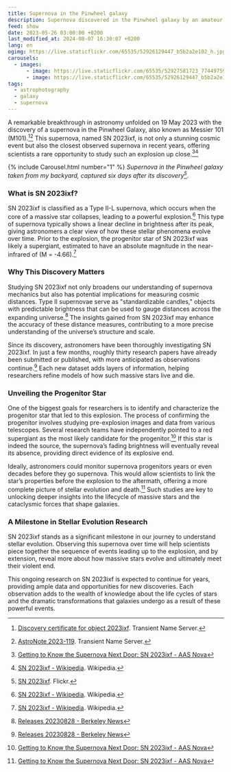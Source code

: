 ```yaml
---
title: Supernova in the Pinwheel galaxy
description: Supernova discovered in the Pinwheel galaxy by an amateur astronomer
feed: show
date: 2023-05-26 03:00:00 +0200
last_modified_at: 2024-08-07 16:30:07 +0200
lang: en
ogimg: https://live.staticflickr.com/65535/52926129447_b5b2a2e102_h.jpg
carousels:
  - images:
      - image: https://live.staticflickr.com/65535/52927581723_77449759fc_h.jpg
      - image: https://live.staticflickr.com/65535/52926129447_b5b2a2e102_h.jpg
tags:
  - astrophotography
  - galaxy
  - supernova
---
```


A remarkable breakthrough in astronomy unfolded on 19 May 2023 with the discovery of a supernova in the Pinwheel Galaxy, also known as Messier 101 (M101).[^1][^2] This supernova, named SN 2023ixf, is not only a stunning cosmic event but also the closest observed supernova in recent years, offering scientists a rare opportunity to study such an explosion up close.[^3][^4]

{% include Carousel.html number="1" %}
*Supernova in the Pinwheel galaxy taken from my backyard, captured six days after its discovery[^5].*

### What is SN 2023ixf?

SN 2023ixf is classified as a Type II-L supernova, which occurs when the core of a massive star collapses, leading to a powerful explosion.[^4] This type of supernova typically shows a linear decline in brightness after its peak, giving astronomers a clear view of how these stellar phenomena evolve over time. Prior to the explosion, the progenitor star of SN 2023ixf was likely a supergiant, estimated to have an absolute magnitude in the near-infrared of (M = -4.66).[^4]

### Why This Discovery Matters

Studying SN 2023ixf not only broadens our understanding of supernova mechanics but also has potential implications for measuring cosmic distances. Type II supernovae serve as "standardizable candles," objects with predictable brightness that can be used to gauge distances across the expanding universe.[^6] The insights gained from SN 2023ixf may enhance the accuracy of these distance measures, contributing to a more precise understanding of the universe’s structure and scale.

Since its discovery, astronomers have been thoroughly investigating SN 2023ixf. In just a few months, roughly thirty research papers have already been submitted or published, with more anticipated as observations continue.[^6] Each new dataset adds layers of information, helping researchers refine models of how such massive stars live and die.

### Unveiling the Progenitor Star

One of the biggest goals for researchers is to identify and characterize the progenitor star that led to this explosion. The process of confirming the progenitor involves studying pre-explosion images and data from various telescopes. Several research teams have independently pointed to a red supergiant as the most likely candidate for the progenitor.[^3] If this star is indeed the source, the supernova’s fading brightness will eventually reveal its absence, providing direct evidence of its explosive end.

Ideally, astronomers could monitor supernova progenitors years or even decades before they go supernova. This would allow scientists to link the star’s properties before the explosion to the aftermath, offering a more complete picture of stellar evolution and death.[^3] Such studies are key to unlocking deeper insights into the lifecycle of massive stars and the cataclysmic forces that shape galaxies.

### A Milestone in Stellar Evolution Research

SN 2023ixf stands as a significant milestone in our journey to understand stellar evolution. Observing this supernova over time will help scientists piece together the sequence of events leading up to the explosion, and by extension, reveal more about how massive stars evolve and ultimately meet their violent end.

This ongoing research on SN 2023ixf is expected to continue for years, providing ample data and opportunities for new discoveries. Each observation adds to the wealth of knowledge about the life cycles of stars and the dramatic transformations that galaxies undergo as a result of these powerful events.


[^1]: [Discovery certificate for object 2023ixf](https://www.wis-tns.org/object/2023ixf/discovery-cert). Transient Name Server.
[^2]: [AstroNote 2023-119](https://www.wis-tns.org/astronotes/astronote/2023-119). Transient Name Server.
[^3]: [Getting to Know the Supernova Next Door: SN 2023ixf - AAS Nova](https://aasnova.org/2023/09/27/getting-to-know-the-supernova-next-door-sn-2023ixf/)
[^4]: [SN 2023ixf - Wikipedia](https://en.wikipedia.org/wiki/SN_2023ixf). Wikipedia.
[^5]: [SN 2023ixf](https://www.flickr.com/photos/edoardo_tosin/albums/72177720308577781). Flickr.
[^6]: [Releases 20230828 - Berkeley News](https://news.berkeley.edu/2023/08/29/releases-20230828-6895045)
